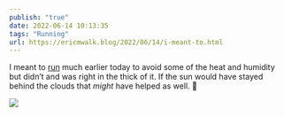 ```yaml
---
publish: "true"
date: 2022-06-14 10:13:35
tags: "Running"
url: https://ericmwalk.blog/2022/06/14/i-meant-to.html
---
```


I meant to [run](http://www.strava.com/activities/7307315767) much earlier today to avoid some of the heat and humidity but didn’t and was right in the thick of it. If the sun would have stayed behind the clouds that *might* have helped as well. 🥵


![](https://ericmwalk.blog/uploads/2022/3f21e43e30.jpg)
